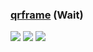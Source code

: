 ### [qrframe](https://github.com/zhengkyl/qrframe) (Wait)

![](https://img.shields.io/github/license/zhengkyl/qrframe?style=flat-square) ![](https://img.shields.io/github/last-commit/scillidan/qrframe/master?label=last%20commit%20(fork)&style=flat-square) ![](https://img.shields.io/badge/Vercel-black?style=flat&logo=Vercel&logoColor=white)